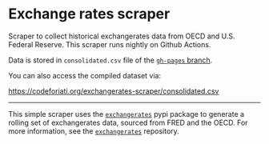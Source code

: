 # Exchange rates scraper
Scraper to collect historical exchangerates data from OECD and U.S. Federal Reserve. This scraper runs nightly on Github Actions.

Data is stored in `consolidated.csv` file of the [`gh-pages` branch](https://github.com/codeforIATI/exchangerates-scraper/tree/gh-pages).

You can also access the compiled dataset via:

https://codeforiati.org/exchangerates-scraper/consolidated.csv

---

This simple scraper uses the [`exchangerates`](http://github.com/codeforiati/exchangerates) pypi package to generate a rolling set of exchangerates data, sourced from FRED and the OECD. For more information, see the [`exchangerates`](http://github.com/codeforiati/exchangerates) repository.
